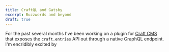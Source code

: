 ```yaml
---
title: CraftQL and Gatsby
excerpt: Buzzwords and beyond
draft: true
---
```


For the past several months I've been working on a plugin for [Craft CMS](https://craftcms.com) that exposes the `craft.entries` API out through a native GraphQL endpoint. I'm encridibly excited by 
